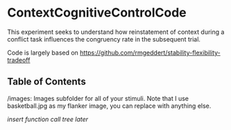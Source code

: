 # ContextCognitiveControlCode

This experiment seeks to understand how reinstatement of context during a conflict task influences the congruency rate in the subsequent trial.

Code is largely based on https://github.com/rmgeddert/stability-flexibility-tradeoff

## Table of Contents

/images: Images subfolder for all of your stimuli. Note that I use basketball.jpg as my flanker image, you can replace with anything else.

*insert function call tree later*
